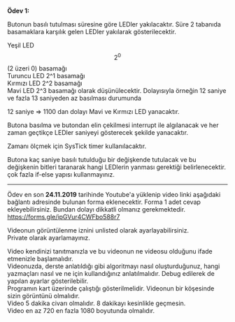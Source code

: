 **Ödev 1:**

Butonun basılı tutulması süresine göre LEDler yakılacaktır. Süre 2 tabanıda basamaklara karşılık gelen LEDler yakılarak gösterilecektir.

Yeşil LED 
$$
2^0
$$ (2 üzeri 0) basamağı   
Turuncu LED 2^1 basamağı   
Kırmızı LED 2^2 basamağı   
Mavi LED 2^3 basamağı olarak düşünülecektir. Dolayısıyla örneğin 12 saniye ve fazla 13 saniyeden az basılması durumunda 

12 saniye => 1100 dan dolayı Mavi ve Kırmızı LED yanacaktır. 


Butona basılma ve butondan elin çekilmesi interrupt ile algılanacak ve her zaman geçtikçe LEDler saniyeyi gösterecek şekilde yanacaktır. 

Zamanı ölçmek için SysTick timer kullanılacaktır.

Butona kaç saniye basılı tutulduğu bir değişkende tutulacak ve bu değişkenin bitleri taranarak hangi LEDlerin yanması gerektiği belirlenecektir. çok fazla if-else yapısı kullanmayınız.

---

Ödev  en son **24.11.2019** tarihinde Youtube'a yüklenip video linki aşağıdaki bağlantı adresinde bulunan forma eklenecektir.
Forma 1 adet cevap ekleyebilirsiniz. Bundan dolayı dikkatli olmanız gerekmektedir.
https://forms.gle/ipGVur4CWFbo588r7

Videonun görüntülenme iznini unlisted olarak ayarlayabilirsiniz.   
Private olarak ayarlamayınız.

Video kendinizi tanıtmanızla ve bu videonun ne videosu olduğunu ifade etmenizle başlamalıdır.   
Videonuzda, derste anlatıldığı gibi algoritmayı nasıl oluşturduğunuz, hangi yazmaçları nasıl ve ne için kullandığınız anlatılmalıdır. Debug edilerek de yapılan ayarlar gösterilebilir.    
Programın kart üzerinde çalıştığı gösterilmelidir. Videonun bir köşesinde sizin görüntünü olmalıdır.    
Video 5 dakika civarı olmalıdır. 8 dakikayı kesinlikle geçmesin.    
Video en az 720 en fazla 1080 boyutunda olmalıdır.





